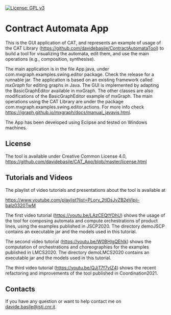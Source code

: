 [![License: GPL v3](https://img.shields.io/badge/License-GPLv3-blue.svg)](https://www.gnu.org/licenses/gpl-3.0)


<h1>Contract Automata App</h1>

This is the GUI application of CAT, and represents an example of usage of the CAT Library
 (https://github.com/davidebasile/ContractAutomataTool) to build a tool for visualizing 
  the automata, edit them, and use the main operations (e.g., composition, synthesise).

The main application is in the file App.java, under com.mxgraph.examples.swing.editor package. 
Check the release for a runnable jar.
The application is based on an existing framework called *mxGraph* for
editing graphs in Java. 
The GUI is implemented by adapting the BasicGraphEditor available 
in mxGraph.
The other classes are also modifications of the BasicGraphEditor example 
of mxGraph. 
The main operations using the CAT Library are under the package 
com.mxgraph.examples.swing.editor.actions.
For more info check https://jgraph.github.io/mxgraph/docs/manual_javavis.html.

The App has been developed using Eclipse and tested on Windows machines. 

<h2>License</h2>

The tool is available under Creative Common License 4.0,
https://github.com/davidebasile/CAT_App/blob/master/license.html


<h2>Tutorials and Videos</h2>

The playlist of video tutorials and presentations about the tool is available at

https://www.youtube.com/playlist?list=PLory_2tIDsJvZB2eVlpji-baIz0320TwM

The first video tutorial (https://youtu.be/LAzCEQtYOhU) shows the usage of the tool for composing automata and compute orchestrations of product lines, using the examples published in JSCP2020.
The directory demoJSCP contains an executable jar and the models used in this tutorial.

The second video tutorial (https://youtu.be/W0BHlgQEhIk) shows the computation of orchestrations and choreographies for the examples published in LMCS2020.
The directory demoLMCS2020 contains an executable jar and the models used in this tutorial.

The third video tutorial (https://youtu.be/QJjT7f7vlZ4) shows the recent refactoring and improvements of the tool published in Coordination2021.

<h2>Contacts</h2>

If you have any question or want to help contact me on davide.basile@isti.cnr.it.
